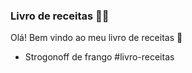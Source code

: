 ### Livro de receitas :man_cook:

Olá! Bem vindo ao meu livro de receitas :wave:

- Strogonoff de frango #livro-receitas
